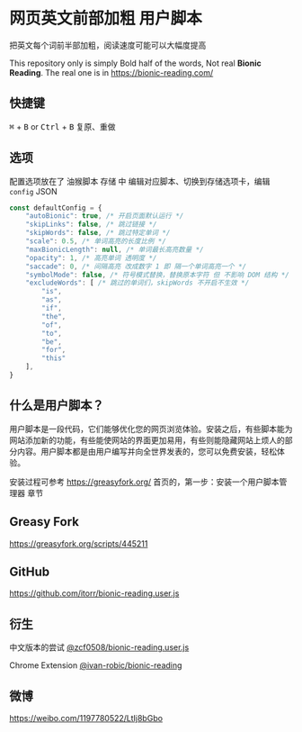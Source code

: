 # 网页英文前部加粗 用户脚本
把英文每个词前半部加粗，阅读速度可能可以大幅度提高

This repository only is simply Bold half of the words, Not real **Bionic Reading**. The real one is in https://bionic-reading.com/

## 快捷键
<kbd>⌘</kbd>  + <kbd>B</kbd> or <kbd>Ctrl</kbd> + <kbd>B</kbd> 复原、重做

## 选项
配置选项放在了 油猴脚本 存储 中
编辑对应脚本、切换到存储选项卡，编辑 `config` JSON
```JavaScript
const defaultConfig = {
    "autoBionic": true, /* 开启页面默认运行 */
    "skipLinks": false, /* 跳过链接 */
    "skipWords": false, /* 跳过特定单词 */
    "scale": 0.5, /* 单词高亮的长度比例 */
    "maxBionicLength": null, /* 单词最长高亮数量 */
    "opacity": 1, /* 高亮单词 透明度 */
    "saccade": 0, /* 间隔高亮 改成数字 1 即 隔一个单词高亮一个 */
    "symbolMode": false, /* 符号模式替换，替换原本字符 但 不影响 DOM 结构 */
    "excludeWords": [ /* 跳过的单词们，skipWords 不开启不生效 */
        "is",
        "as",
        "if",
        "the",
        "of",
        "to",
        "be",
        "for",
        "this"
    ],
}
```



## 什么是用户脚本？
用户脚本是一段代码，它们能够优化您的网页浏览体验。安装之后，有些脚本能为网站添加新的功能，有些能使网站的界面更加易用，有些则能隐藏网站上烦人的部分内容。用户脚本都是由用户编写并向全世界发表的，您可以免费安装，轻松体验。

安装过程可参考 https://greasyfork.org/ 首页的，第一步：安装一个用户脚本管理器 章节

## Greasy Fork
https://greasyfork.org/scripts/445211

## GitHub
https://github.com/itorr/bionic-reading.user.js

## 衍生
中文版本的尝试 [@zcf0508/bionic-reading.user.js](https://github.com/zcf0508/bionic-reading.user.js)

Chrome Extension [@ivan-robic/bionic-reading](https://github.com/ivan-robic/bionic-reading)

## 微博
https://weibo.com/1197780522/LtIj8bGbo
